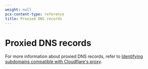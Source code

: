 ```yaml
---
weight: null
pcx-content-type: reference
title: Proxied DNS records
---
```


# Proxied DNS records

For more information about proxied DNS records, refer to [Identifying subdomains compatible with Cloudflare's proxy](https://support.cloudflare.com/hc/articles/200169626).